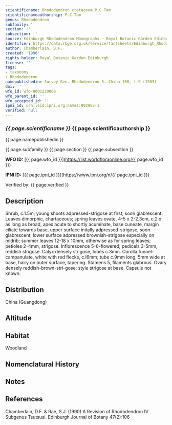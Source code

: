 ```yaml
---
scientificname: Rhododendron cretaceum P.C.Tam
scientificnameauthorship: P.C.Tam
genus: Rhododendron
subfamily: ''
section: ''
subsection: ''
source: Edinburgh Rhododendron Monographs – Royal Botanic Garden Edinburgh
identifier: https://data.rbge.org.uk/service/factsheets/Edinburgh_Rhododendron_Monographs.xhtml
author: Chamberlain, D.F.
created: '1990'
rights holder: Royal Botanic Garden Edinburgh
license: ''
tags:
- taxonomy
- Rhododendron
namepublishedin: Survey Gen. Rhododendron S. China 108, f.9 (1983)
doi: ''
wfo_id: wfo-0001229860
wfo_parent_id: ''
wfo_accepted_id: ''
ipni_id: urn:lsid:ipni.org:names:902903-1
verified: null
---
```

### _{{ page.scientificname }}_ {{ page.scientificauthorship }}
 {{ page.namepublishedin }}

{{ page.subfamily }} {{ page.section }} {{ page.subsection }}

**WFO ID:** [{{ page.wfo_id }}](https://list.worldfloraonline.org/{{ page.wfo_id }})

**IPNI ID:** [{{ page.ipni_id }}](https://www.ipni.org/n/{{ page.ipni_id }})

Verified by: {{ page.verified }}



## Description
Shrub, c.1.5m; young shoots adpressed-strigose at first, soon glabrescent. Leaves dimorphic, chartaceous; spring leaves ovate, 4-5 x 2-2.3cm, c.2 x as long as broad, apex acute to shortly acuminate, base cuneate, margin ciliate towards base, upper surface initally adpressed-strigose, soon glabrescent, lower surface adpressed brownish-strigose especially on midrib; summer leaves 12-18 x 10mm, otherwise as for spring leaves; petioles 2-4mm, strigose. Inflorescence 5-6-flowered; pedicels 3-5mm, reddish strigose. Calyx densely strigose, lobes c.3mm. Corolla funnel-campanulate, white with red flecks, c.l6mm; tube c.9mm long, 5mm wide at base, hairy on outer surface, tapering. Stamens 5, filaments glabrous. Ovary densely reddish-brown-stri-gose; style strigose at base. Capsule not known.

## Distribution
China (Guangdong)

## Altitude


## Habitat
Woodland

## Nomenclatural History

                       
## Notes


## References

Chamberlain, D.F. & Rae, S.J. (1990) A Revision of Rhododendron IV Subgenus Tsutsusi. Edinburgh Journal of Botany 47(2):106
